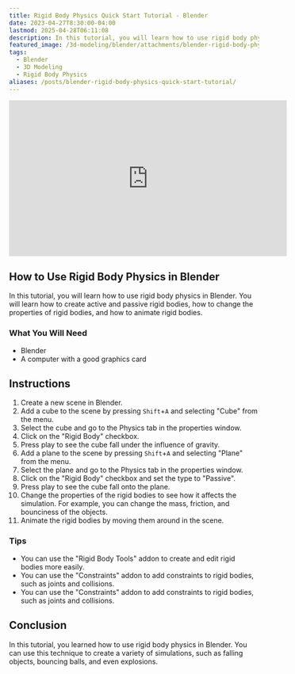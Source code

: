 ```yaml
---
title: Rigid Body Physics Quick Start Tutorial - Blender
date: 2023-04-27T8:30:00-04:00
lastmod: 2025-04-28T06:11:08
description: In this tutorial, you will learn how to use rigid body physics in Blender.
featured_image: /3d-modeling/blender/attachments/blender-rigid-body-physics-quick-start.jpg
tags:
  - Blender
  - 3D Modeling
  - Rigid Body Physics
aliases: /posts/blender-rigid-body-physics-quick-start-tutorial/
---
```


<div class="iframe-16-9-container">
<iframe class="youTubeIframe" width="560" height="315" src="https://www.youtube.com/embed/q88mMWW2yNs?rel=0" title="YouTube video player" frameborder="0" allow="accelerometer; autoplay; clipboard-write; encrypted-media; gyroscope; picture-in-picture; web-share" allowfullscreen></iframe>
</div>

## How to Use Rigid Body Physics in Blender

In this tutorial, you will learn how to use rigid body physics in Blender. You will learn how to create active and passive rigid bodies, how to change the properties of rigid bodies, and how to animate rigid bodies.

### What You Will Need

- Blender
- A computer with a good graphics card

## Instructions

1. Create a new scene in Blender.
2. Add a cube to the scene by pressing `Shift`+`A` and selecting "Cube" from the menu.
3. Select the cube and go to the Physics tab in the properties window.
4. Click on the "Rigid Body" checkbox.
5. Press play to see the cube fall under the influence of gravity.
6. Add a plane to the scene by pressing `Shift`+`A` and selecting "Plane" from the menu.
7. Select the plane and go to the Physics tab in the properties window.
8. Click on the "Rigid Body" checkbox and set the type to "Passive".
9. Press play to see the cube fall onto the plane.
10. Change the properties of the rigid bodies to see how it affects the simulation. For example, you can change the mass, friction, and bounciness of the objects.
11. Animate the rigid bodies by moving them around in the scene.

### Tips

- You can use the "Rigid Body Tools" addon to create and edit rigid bodies more easily.
- You can use the "Constraints" addon to add constraints to rigid bodies, such as joints and collisions.
- You can use the "Constraints" addon to add constraints to rigid bodies, such as joints and collisions.

## Conclusion

In this tutorial, you learned how to use rigid body physics in Blender. You can use this technique to create a variety of simulations, such as falling objects, bouncing balls, and even explosions.
